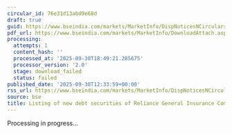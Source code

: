 ```yaml
---
circular_id: 76e31d13abd9e68d
draft: true
guid: https://www.bseindia.com/markets/MarketInfo/DispNoticesNCirculars.aspx?Noticeid={D171F22E-70D7-4D77-834A-34AFCFFE4EAA}&noticeno=20250930-35&dt=09/30/2025&icount=35&totcount=114&flag=0
pdf_url: https://www.bseindia.com/markets/MarketInfo/DownloadAttach.aspx?id=20250930-35&attachedId=
processing:
  attempts: 1
  content_hash: ''
  processed_at: '2025-09-30T18:49:21.285675'
  processor_version: '2.0'
  stage: download_failed
  status: failed
published_date: '2025-09-30T12:33:59+00:00'
rss_url: https://www.bseindia.com/markets/MarketInfo/DispNoticesNCirculars.aspx?Noticeid={D171F22E-70D7-4D77-834A-34AFCFFE4EAA}&noticeno=20250930-35&dt=09/30/2025&icount=35&totcount=114&flag=0
source: bse
title: Listing of new debt securities of Reliance General Insurance Company Limited
---
```


Processing in progress...